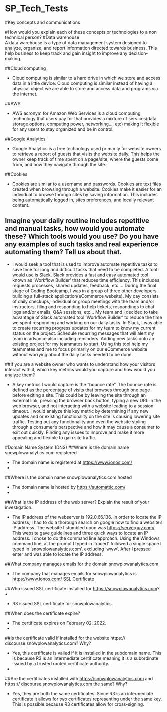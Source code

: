 # SP_Tech_Tests
#Key concepts and communications

#How would you explain each of these concepts or technologies to a non technical person? 
#Data warehouse  
A data warehouse is a type of data management system designed to analyze, organize, and report information directed towards business. This help business to keep track and gain insight to improve any decision-making. 

##Cloud computing  
- Cloud computing is similar to a hard drive in which we store and access data in a little device. Cloud computing is similar instead of having a physical object we are able to store and access data and programs via the internet. 

##AWS  
- AWS acronym for Amazon Web Services is a cloud computing technology that users pay for that provides a mixture of services(data storage options, computing power, networking…. etc) making it flexible for any users to stay organized and be in control. 

##Google Analytics  
- Google Analytics is a free technology used primarily for website owners to retrieve a report of guests that visits the website daily. This helps the owner keep track of time spent on a page/site, where the guests come from, and how they navigate through the site. 

##Cookies  
- Cookies are similar to a username and passwords. Cookies are text files created when browsing through a website. Cookies make it easier for an individual to browse through sites by saving information. This includes being automatically logged in, sites preferences, and locally relevant content. 

## Imagine your daily routine includes repetitive and manual tasks, how would you  automate these? Which tools would you use? Do you have any examples of such  tasks and real experience automating them? Tell us about that.  

- I would seek a tool that is used to improve automate repetitive tasks to save time for long and difficult tasks that need to be completed. A tool I would use is Slack. Slack provides a fast and easy automated tool known as ‘Workflow Builder’ that reduces time efficiency. This includes requests processes, shared updates, feedback, etc…. During the final stage of Coding  Bootcamp, I was in a group of three other developers building a full-stack application(eCommerce website). My day consists of daily checkups, individual or group meetings with the team and/or instructors, filing and responding to help tickets, respondings to chat logs and/or emails, Q&A sessions, etc… My team and I decided to take advantage of Slack automated tool ‘Workflow Builder’ to reduce the time we spent responding and working on our daily tasks. In Slack, I was able to create recurring progress updates for my team to know my current status on the project. Schedule recurring messages that will alert my team in advance also including reminders. Adding new tasks onto an existing project for my teammates to start. Using this tool help my teammates and me to focus primarily on our eCommerce website without worrying about the daily tasks needed to be done. 

##If you are a website owner who wants to understand how your visitors interact  with it, which key metrics would you capture and how would you analyze them? 

- A key metrics I would capture is the “bounce rate”. The bounce rate is defined as the percentage of visits that browses through one page before exiting a site. This could be by leaving the site through an external link, pressing the browser back button, typing a new URL in the web browser, and not interacting with a website leading to a session timeout. I would analyze this key metric by determining if any new updates and or existing functionality on the site is causing lowering site traffic. Testing out any functionality and even the website styling through a consumer’s perspective and how it may cause a consumer to exit out quickly. Finding any issues to improve and make it more appealing and flexible to gain site traffic. 

#Domain Name System (DNS) 
##Where is the domain name snowplowanalytics.com registered
- The domain name is registered at https://www.ionos.com/
- 
##Where is the domain name snowplowanalytics.com hosted  
- The domain name is hosted by https://automattic.com/
- 
##What is the IP address of the web server? Explain the result of your investigation. 
- The IP address of the webserver is 192.0.66.136. In order to locate the IP address, I had to do a thorough search on google how to find a website’s IP address. The website I stumbled upon was https://serverguy.com/. This website gave guidelines and three quick ways to locate an IP address. I chose to do the command line approach. Using the Windows command line, at the prompt I typed in ‘tracert’ followed a single space I typed in ‘snowplowanalytics.com’, excluding ‘www’. After I pressed enter and was able to locate the IP address. 

##What company manages emails for the domain snowplowanalytics.com 
- The company that manages emails for snowplowanalytics is https://www.ionos.com/
SSL Certificate 

##Who issued SSL certificate installed for https://snowplowanalytics.com?  •
- R3 issued SSL certificate for snowplowanalytics.

##When does the certificate expire?  
- The certificate expires on February 02, 2022.
- 
##Is the certificate valid if installed for the website https:// 
discourse.snowplowanalytics.com? Why?  
- Yes, this certificate is vailed if it is installed in the subdomain name. This is because R3 is an intermediate certificate meaning it is a subordinate issued by a trusted rooted certificate authority. 
- 
##Are the certificates installed with https://snowplowanalytics.com and https:// discourse.snowplowanalytics.com the same? Why? 
- Yes, they are both the same certificates. Since R3 is an intermediate certificate it allows for two certificates representing under the same key. This is possible because R3 certificates allow for cross-signing. 
